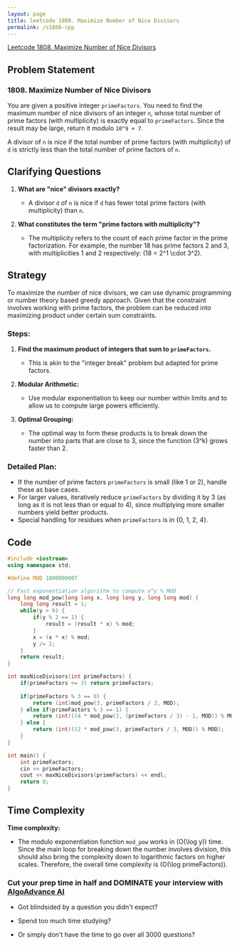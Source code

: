 ```yaml
---
layout: page
title: leetcode 1808. Maximize Number of Nice Divisors
permalink: /s1808-cpp
---
```

[Leetcode 1808. Maximize Number of Nice Divisors](https://algoadvance.github.io/algoadvance/l1808)
## Problem Statement

### 1808. Maximize Number of Nice Divisors

You are given a positive integer `primeFactors`. You need to find the maximum number of nice divisors of an integer `n`, whose total number of prime factors (with multiplicity) is exactly equal to `primeFactors`. Since the result may be large, return it modulo `10^9 + 7`.

A divisor of `n` is nice if the total number of prime factors (with multiplicity) of `d` is strictly less than the total number of prime factors of `n`.

## Clarifying Questions

1. **What are "nice" divisors exactly?**
    - A divisor `d` of `n` is nice if `d` has fewer total prime factors (with multiplicity) than `n`.

2. **What constitutes the term "prime factors with multiplicity"?**
    - The multiplicity refers to the count of each prime factor in the prime factorization. For example, the number 18 has prime factors 2 and 3, with multiplicities 1 and 2 respectively: \(18 = 2^1 \cdot 3^2\).

## Strategy

To maximize the number of nice divisors, we can use dynamic programming or number theory based greedy approach. Given that the constraint involves working with prime factors, the problem can be reduced into maximizing product under certain sum constraints.

### Steps:

1. **Find the maximum product of integers that sum to `primeFactors`.**
   - This is akin to the "integer break" problem but adapted for prime factors.
 
2. **Modular Arithmetic:**
   - Use modular exponentiation to keep our number within limits and to allow us to compute large powers efficiently.
   
3. **Optimal Grouping:**
   - The optimal way to form these products is to break down the number into parts that are close to 3, since the function \(3^k\) grows faster than 2.

### Detailed Plan:
- If the number of prime factors `primeFactors` is small (like 1 or 2), handle these as base cases.
- For larger values, iteratively reduce `primeFactors` by dividing it by 3 (as long as it is not less than or equal to 4), since multiplying more smaller numbers yield better products.
- Special handling for residues when `primeFactors` is in {0, 1, 2, 4}.

## Code

```cpp
#include <iostream>
using namespace std;

#define MOD 1000000007

// Fast exponentiation algorithm to compute x^y % MOD
long long mod_pow(long long x, long long y, long long mod) {
    long long result = 1;
    while(y > 0) {
        if(y % 2 == 1) {
            result = (result * x) % mod;
        }
        x = (x * x) % mod;
        y /= 2;
    }
    return result;
}

int maxNiceDivisors(int primeFactors) {
    if(primeFactors <= 3) return primeFactors;
    
    if(primeFactors % 3 == 0) {
        return (int)mod_pow(3, primeFactors / 3, MOD);
    } else if(primeFactors % 3 == 1) {
        return (int)((4 * mod_pow(3, (primeFactors / 3) - 1, MOD)) % MOD);
    } else {
        return (int)((2 * mod_pow(3, primeFactors / 3, MOD)) % MOD);
    }
}

int main() {
    int primeFactors;
    cin >> primeFactors;
    cout << maxNiceDivisors(primeFactors) << endl;
    return 0;
}
```

## Time Complexity

**Time complexity:** 
- The modulo exponentiation function `mod_pow` works in \(O(\log y)\) time. Since the main loop for breaking down the number involves division, this should also bring the complexity down to logarithmic factors on higher scales. Therefore, the overall time complexity is \(O(\log primeFactors)\).




### Cut your prep time in half and DOMINATE your interview with [AlgoAdvance AI](https://algoAdvance.com)

- Got blindsided by a question you didn't expect?

- Spend too much time studying?

- Or simply don't have the time to go over all 3000 questions?


